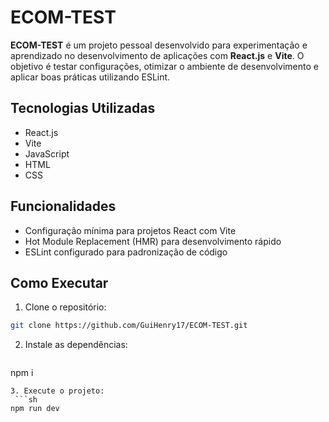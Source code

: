 # ECOM-TEST

**ECOM-TEST** é um projeto pessoal desenvolvido para experimentação e aprendizado no desenvolvimento de aplicações com **React.js** e **Vite**. O objetivo é testar configurações, otimizar o ambiente de desenvolvimento e aplicar boas práticas utilizando ESLint.

## Tecnologias Utilizadas

- React.js  
- Vite  
- JavaScript  
- HTML  
- CSS  

## Funcionalidades

- Configuração mínima para projetos React com Vite  
- Hot Module Replacement (HMR) para desenvolvimento rápido  
- ESLint configurado para padronização de código  

## Como Executar

1. Clone o repositório:
  ```sh
  git clone https://github.com/GuiHenry17/ECOM-TEST.git
```
2. Instale as dependências:
   ```sh
  npm i
  ```
3. Execute o projeto:
   ```sh
  npm run dev
   ```

